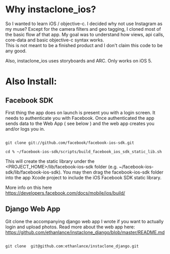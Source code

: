 Why instaclone_ios?
==================

So I wanted to learn iOS / objective-c.  I decided why not use Instagram as my muse?  Except for the camera filters and geo tagging, I cloned most of the basic flow af that app. My goal was to understand how views, api calls, core-data and basic objective-c syntax works.  
This is not meant to be a finished product and I don't claim this code to be any good.  

Also, instaclone_ios uses storyboards and ARC.  Only works on iOS 5.


Also Install:
========================


Facebook SDK
------------
First thing the app does on launch is present you with a login screen.  It needs to authenticate you with Facebook.  Once authenticated the app sends data to the Web App ( see below ) and the web app creates you and/or logs you in.

<code>
git clone git://github.com/facebook/facebook-ios-sdk.git
</code>
<code>
cd % ~/facebook-ios-sdk/scripts/build_facebook_ios_sdk_static_lib.sh
</code>

This will create the static library under the <PROJECT_HOME>/lib/facebook-ios-sdk folder (e.g. ~/facebook-ios-sdk/lib/facebook-ios-sdk). You may then drag the facebook-ios-sdk folder into the app Xcode project to include the iOS Facebook SDK static library.

More info on this here https://developers.facebook.com/docs/mobile/ios/build/


Django Web App
--------------

Git clone the accompanying django web app I wrote if you want to actually login and upload photos.  Read more about the web app here: https://github.com/ethanlance/instaclone_django/blob/master/README.md

<code>
git clone  git@github.com:ethanlance/instaclone_django.git
</code>
